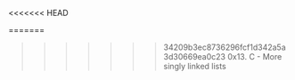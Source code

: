 <<<<<<< HEAD

=======
>>>>>>> 34209b3ec8736296fcf1d342a5a3d30669ea0c23
0x13. C - More singly linked lists
